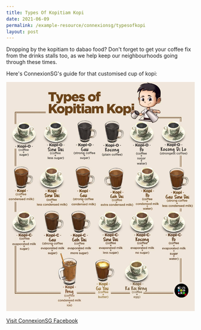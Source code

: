 ```yaml
---
title: Types Of Kopitiam Kopi
date: 2021-06-09
permalink: /example-resource/connexionsg/typesofkopi
layout: post
---
```

Dropping by the kopitiam to dabao food? 
Don't forget to get your coffee fix from the drinks stalls too, as we help keep our neighbourhoods going through these times. 

Here's ConnexionSG's guide for that customised cup of kopi:

![Alt text for image on Isomer site](/images/types_kopi.jpg)

<a href="https://www.facebook.com/ConnexionSG" target="_blank">Visit ConnexionSG Facebook</a>